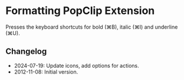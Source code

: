 # Formatting PopClip Extension

Presses the keyboard shortcuts for bold (⌘B), italic (⌘I) and underline (⌘U).

## Changelog

- 2024-07-19: Update icons, add options for actions.
- 2012-11-08: Initial version.
